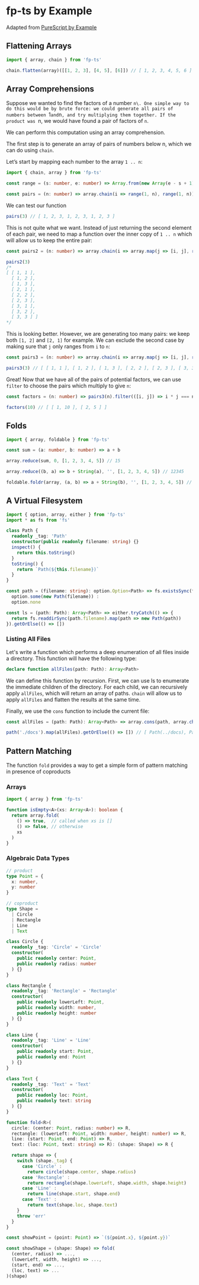 # fp-ts by Example

Adapted from [PureScript by Example](https://leanpub.com/purescript/read)

## Flattening Arrays

```ts
import { array, chain } from 'fp-ts'

chain.flatten(array)([[1, 2, 3], [4, 5], [6]]) // [ 1, 2, 3, 4, 5, 6 ]
```

## Array Comprehensions

Suppose we wanted to find the factors of a number `n\. One simple way to do this would be by brute force: we could generate all pairs of numbers between `1` and `n`, and try multiplying them together. If the product was `n\, we would have found a pair of factors of `n`.

We can perform this computation using an array comprehension.

The first step is to generate an array of pairs of numbers below n, which we can do using `chain`.

Let’s start by mapping each number to the array `1 .. n`:

```ts
import { chain, array } from 'fp-ts'

const range = (s: number, e: number) => Array.from(new Array(e - s + 1), (_, i) => s + i)

const pairs = (n: number) => array.chain(i => range(1, n), range(1, n))
```

We can test our function

```ts
pairs(3) // [ 1, 2, 3, 1, 2, 3, 1, 2, 3 ]
```

This is not quite what we want. Instead of just returning the second element of each pair, we need to map a function over the inner copy of `1 .. n` which will allow us to keep the entire pair:

```ts
const pairs2 = (n: number) => array.chain(i => array.map(j => [i, j], range(1, n)), range(1, n))

pairs2(3)
/*
[ [ 1, 1 ],
  [ 1, 2 ],
  [ 1, 3 ],
  [ 2, 1 ],
  [ 2, 2 ],
  [ 2, 3 ],
  [ 3, 1 ],
  [ 3, 2 ],
  [ 3, 3 ] ]
*/
```

This is looking better. However, we are generating too many pairs: we keep both `[1, 2]` and `[2, 1]` for example. We can exclude the second case by making sure that `j` only ranges from `i` to `n`:

```ts
const pairs3 = (n: number) => array.chain(i => array.map(j => [i, j], range(i, n)), range(1, n))

pairs3(3) // [ [ 1, 1 ], [ 1, 2 ], [ 1, 3 ], [ 2, 2 ], [ 2, 3 ], [ 3, 3 ] ]
```

Great! Now that we have all of the pairs of potential factors, we can use `filter` to choose the pairs which multiply to give `n`:

```ts
const factors = (n: number) => pairs3(n).filter(([i, j]) => i * j === n)

factors(10) // [ [ 1, 10 ], [ 2, 5 ] ]
```

## Folds

```ts
import { array, foldable } from 'fp-ts'

const sum = (a: number, b: number) => a + b

array.reduce(sum, 0, [1, 2, 3, 4, 5]) // 15

array.reduce((b, a) => b + String(a), '', [1, 2, 3, 4, 5]) // 12345

foldable.foldr(array, (a, b) => a + String(b), '', [1, 2, 3, 4, 5]) // 54321
```

## A Virtual Filesystem

```ts
import { option, array, either } from 'fp-ts'
import * as fs from 'fs'

class Path {
  readonly _tag: 'Path'
  constructor(public readonly filename: string) {}
  inspect() {
    return this.toString()
  }
  toString() {
    return `Path(${this.filename})`
  }
}

const path = (filename: string): option.Option<Path> => fs.existsSync(filename) ?
  option.some(new Path(filename)) :
  option.none

const ls = (path: Path): Array<Path> => either.tryCatch(() => {
  return fs.readdirSync(path.filename).map(path => new Path(path))
}).getOrElse(() => [])
```

### Listing All Files

Let's write a function which performs a deep enumeration of all files inside a directory. This function will have the following type:

```ts
declare function allFiles(path: Path): Array<Path>
```

We can define this function by recursion. First, we can use ls to enumerate the immediate children of the directory. For each child, we can recursively apply `allFiles`, which will return an array of paths. `chain` will allow us to apply `allFiles` and flatten the results at the same time.

Finally, we use the `cons` function to include the current file:

```ts
const allFiles = (path: Path): Array<Path> => array.cons(path, array.chain(allFiles, ls(path)))

path('./docs').map(allFiles).getOrElse(() => []) // [ Path(../docs), Path(Free.md), Path(OptionT.md), Path(book.md) ]
```

## Pattern Matching

The function `fold` provides a way to get a simple form of pattern matching in presence of coproducts

### Arrays

```ts
import { array } from 'fp-ts'

function isEmpty<A>(xs: Array<A>): boolean {
  return array.fold(
    () => true,  // called when xs is []
    () => false, // otherwise
    xs
  )
}
```

### Algebraic Data Types

```ts
// product
type Point = {
  x: number,
  y: number
}

// coproduct
type Shape =
  | Circle
  | Rectangle
  | Line
  | Text

class Circle {
  readonly _tag: 'Circle' = 'Circle'
  constructor(
    public readonly center: Point,
    public readonly radius: number
  ) {}
}

class Rectangle {
  readonly _tag: 'Rectangle' = 'Rectangle'
  constructor(
    public readonly lowerLeft: Point,
    public readonly width: number,
    public readonly height: number
  ) {}
}

class Line {
  readonly _tag: 'Line' = 'Line'
  constructor(
    public readonly start: Point,
    public readonly end: Point
  ) {}
}

class Text {
  readonly _tag: 'Text' = 'Text'
  constructor(
    public readonly loc: Point,
    public readonly text: string
  ) {}
}

function fold<R>(
  circle: (center: Point, radius: number) => R,
  rectangle: (lowerLeft: Point, width: number, height: number) => R,
  line: (start: Point, end: Point) => R,
  text: (loc: Point, text: string) => R): (shape: Shape) => R {

  return shape => {
    switch (shape._tag) {
      case 'Circle' :
        return circle(shape.center, shape.radius)
      case 'Rectangle' :
        return rectangle(shape.lowerLeft, shape.width, shape.height)
      case 'Line' :
        return line(shape.start, shape.end)
      case 'Text' :
        return text(shape.loc, shape.text)
    }
    throw 'err'
  }
}

const showPoint = (point: Point) => `(${point.x}, ${point.y})`

const showShape = (shape: Shape) => fold(
  (center, radius) => ...,
  (lowerLeft, width, height) => ...,
  (start, end) => ...,
  (loc, text) => ...
)(shape)
```

